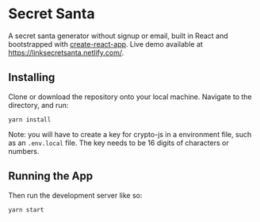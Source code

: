 # Secret Santa
A secret santa generator without signup or email, built in React and bootstrapped with [create-react-app](https://github.com/facebook/create-react-app). Live demo available at https://linksecretsanta.netlify.com/.

## Installing
Clone or download the repository onto your local machine. Navigate to the directory, and run:

```
yarn install
```

Note: you will have to create a key for crypto-js in a environment file, such as an `.env.local` file. The key needs to be 16 digits of characters or numbers.

## Running the App

Then run the development server like so:

```
yarn start
```
